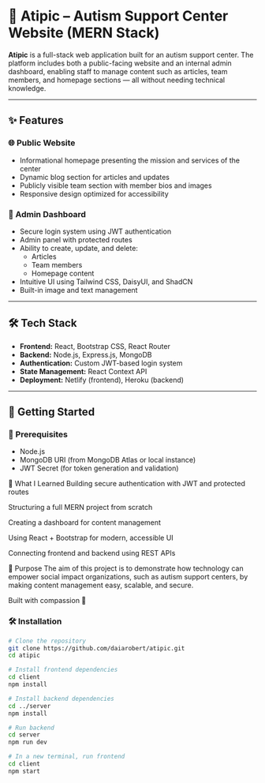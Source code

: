 # 🧠 Atipic – Autism Support Center Website (MERN Stack)

**Atipic** is a full-stack web application built for an autism support center. The platform includes both a public-facing website and an internal admin dashboard, enabling staff to manage content such as articles, team members, and homepage sections — all without needing technical knowledge.

---

## ✨ Features

### 🌐 Public Website
- Informational homepage presenting the mission and services of the center
- Dynamic blog section for articles and updates
- Publicly visible team section with member bios and images
- Responsive design optimized for accessibility

### 🔐 Admin Dashboard
- Secure login system using JWT authentication
- Admin panel with protected routes
- Ability to create, update, and delete:
  - Articles
  - Team members
  - Homepage content
- Intuitive UI using Tailwind CSS, DaisyUI, and ShadCN
- Built-in image and text management

---

## 🛠 Tech Stack

- **Frontend:** React, Bootstrap CSS, React Router
- **Backend:** Node.js, Express.js, MongoDB
- **Authentication:** Custom JWT-based login system
- **State Management:** React Context API
- **Deployment:** Netlify (frontend), Heroku (backend)

---

## 🚀 Getting Started

### 🔧 Prerequisites
- Node.js
- MongoDB URI (from MongoDB Atlas or local instance)
- JWT Secret (for token generation and validation)

  
🧠 What I Learned
Building secure authentication with JWT and protected routes

Structuring a full MERN project from scratch

Creating a dashboard for content management

Using React + Bootstrap for modern, accessible UI

Connecting frontend and backend using REST APIs

🎯 Purpose
The aim of this project is to demonstrate how technology can empower social impact organizations, such as autism support centers, by making content management easy, scalable, and secure.

Built with compassion 🧩

### 🛠 Installation

```bash
# Clone the repository
git clone https://github.com/daiarobert/atipic.git
cd atipic

# Install frontend dependencies
cd client
npm install

# Install backend dependencies
cd ../server
npm install

# Run backend
cd server
npm run dev

# In a new terminal, run frontend
cd client
npm start
```
